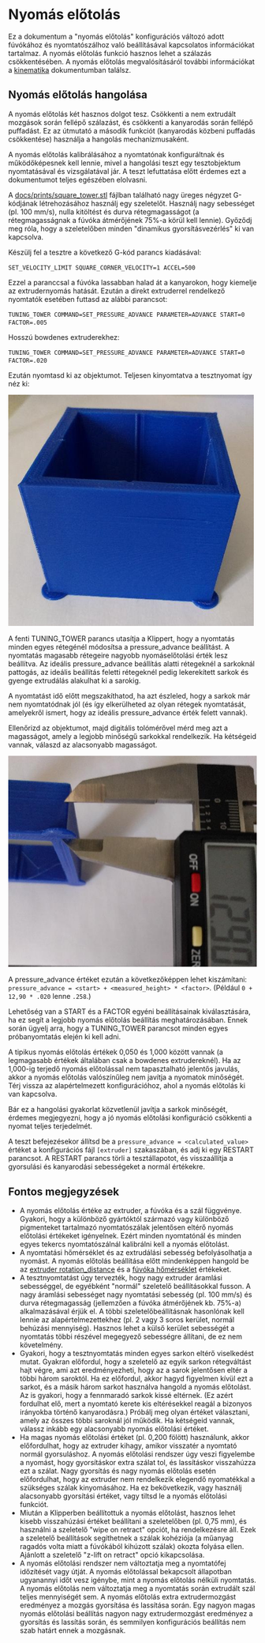 # Nyomás előtolás

Ez a dokumentum a "nyomás előtolás" konfigurációs változó adott fúvókához és nyomtatószálhoz való beállításával kapcsolatos információkat tartalmaz. A nyomás előtolás funkció hasznos lehet a szálazás csökkentésében. A nyomás előtolás megvalósításáról további információkat a [kinematika](Kinematics.md) dokumentumban találsz.

## Nyomás előtolás hangolása

A nyomás előtolás két hasznos dolgot tesz. Csökkenti a nem extrudált mozgások során fellépő szálazást, és csökkenti a kanyarodás során fellépő puffadást. Ez az útmutató a második funkciót (kanyarodás közbeni puffadás csökkentése) használja a hangolás mechanizmusaként.

A nyomás előtolás kalibrálásához a nyomtatónak konfiguráltnak és működőképesnek kell lennie, mivel a hangolási teszt egy tesztobjektum nyomtatásával és vizsgálatával jár. A teszt lefuttatása előtt érdemes ezt a dokumentumot teljes egészében elolvasni.

A [docs/prints/square_tower.stl](prints/square_tower.stl) fájlban található nagy üreges négyzet G-kódjának létrehozásához használj egy szeletelőt. Használj nagy sebességet (pl. 100 mm/s), nulla kitöltést és durva rétegmagasságot (a rétegmagasságnak a fúvóka átmérőjének 75%-a körül kell lennie). Győződj meg róla, hogy a szeletelőben minden "dinamikus gyorsításvezérlés" ki van kapcsolva.

Készülj fel a tesztre a következő G-kód parancs kiadásával:

```
SET_VELOCITY_LIMIT SQUARE_CORNER_VELOCITY=1 ACCEL=500
```

Ezzel a paranccsal a fúvóka lassabban halad át a kanyarokon, hogy kiemelje az extrudernyomás hatását. Ezután a direkt extruderrel rendelkező nyomtatók esetében futtasd az alábbi parancsot:

```
TUNING_TOWER COMMAND=SET_PRESSURE_ADVANCE PARAMETER=ADVANCE START=0 FACTOR=.005
```

Hosszú bowdenes extruderekhez:

```
TUNING_TOWER COMMAND=SET_PRESSURE_ADVANCE PARAMETER=ADVANCE START=0 FACTOR=.020
```

Ezután nyomtasd ki az objektumot. Teljesen kinyomtatva a tesztnyomat így néz ki:

![tuning_tower](img/tuning_tower.jpg)

A fenti TUNING_TOWER parancs utasítja a Klippert, hogy a nyomtatás minden egyes rétegénél módosítsa a pressure_advance beállítást. A nyomtatás magasabb rétegeire nagyobb nyomáselőtolási érték lesz beállítva. Az ideális pressure_advance beállítás alatti rétegeknél a sarkoknál pattogás, az ideális beállítás feletti rétegeknél pedig lekerekített sarkok és gyenge extrudálás alakulhat ki a sarokig.

A nyomtatást idő előtt megszakíthatod, ha azt észleled, hogy a sarkok már nem nyomtatódnak jól (és így elkerülheted az olyan rétegek nyomtatását, amelyekről ismert, hogy az ideális pressure_advance érték felett vannak).

Ellenőrizd az objektumot, majd digitális tolómérővel mérd meg azt a magasságot, amely a legjobb minőségű sarkokkal rendelkezik. Ha kétségeid vannak, válaszd az alacsonyabb magasságot.

![tune_pa](img/tune_pa.jpg)

A pressure_advance értéket ezután a következőképpen lehet kiszámítani: `pressure_advance = <start> + <measured_height> * <factor>`. (Például `0 + 12,90 * .020` lenne `.258`.)

Lehetőség van a START és a FACTOR egyéni beállításainak kiválasztására, ha ez segít a legjobb nyomás előtolás beállítás meghatározásában. Ennek során ügyelj arra, hogy a TUNING_TOWER parancsot minden egyes próbanyomtatás elején ki kell adni.

A tipikus nyomás előtolás értékek 0,050 és 1,000 között vannak (a legmagasabb értékek általában csak a bowdenes extrudereknél). Ha az 1,000-ig terjedő nyomás előtolással nem tapasztalható jelentős javulás, akkor a nyomás előtolás valószínűleg nem javítja a nyomatok minőségét. Térj vissza az alapértelmezett konfigurációhoz, ahol a nyomás előtolás ki van kapcsolva.

Bár ez a hangolási gyakorlat közvetlenül javítja a sarkok minőségét, érdemes megjegyezni, hogy a jó nyomás előtolási konfiguráció csökkenti a nyomat teljes terjedelmét.

A teszt befejezésekor állítsd be a `pressure_advance = <calculated_value>` értéket a konfigurációs fájl `[extruder]` szakaszában, és adj ki egy RESTART parancsot. A RESTART parancs törli a tesztállapotot, és visszaállítja a gyorsulási és kanyarodási sebességeket a normál értékekre.

## Fontos megjegyzések

* A nyomás előtolás értéke az extruder, a fúvóka és a szál függvénye. Gyakori, hogy a különböző gyártóktól származó vagy különböző pigmenteket tartalmazó nyomtatószálak jelentősen eltérő nyomás előtolási értékeket igényelnek. Ezért minden nyomtatónál és minden egyes tekercs nyomtatószálnál kalibrálni kell a nyomás előtolást.
* A nyomtatási hőmérséklet és az extrudálási sebesség befolyásolhatja a nyomást. A nyomás előtolás beállítása előtt mindenképpen hangold be az [extruder rotation_distance](Rotation_Distance.md#calibrating-rotation_distance-on-extruders) és a [fúvóka hőmérséklet](http://reprap.org/wiki/Triffid_Hunter%27s_Calibration_Guide#Nozzle_Temperature) értékeket.
* A tesztnyomtatást úgy tervezték, hogy nagy extruder áramlási sebességgel, de egyébként "normál" szeletelő beállításokkal fusson. A nagy áramlási sebességet nagy nyomtatási sebesség (pl. 100 mm/s) és durva rétegmagasság (jellemzően a fúvóka átmérőjének kb. 75%-a) alkalmazásával érjük el. A többi szeletelőbeállításnak hasonlónak kell lennie az alapértelmezettekhez (pl. 2 vagy 3 soros kerület, normál behúzási mennyiség). Hasznos lehet a külső kerület sebességét a nyomtatás többi részével megegyező sebességre állítani, de ez nem követelmény.
* Gyakori, hogy a tesztnyomtatás minden egyes sarkon eltérő viselkedést mutat. Gyakran előfordul, hogy a szeletelő az egyik sarkon rétegváltást hajt végre, ami azt eredményezheti, hogy az a sarok jelentősen eltér a többi három saroktól. Ha ez előfordul, akkor hagyd figyelmen kívül ezt a sarkot, és a másik három sarkot használva hangold a nyomás előtolást. Az is gyakori, hogy a fennmaradó sarkok kissé eltérnek. (Ez azért fordulhat elő, mert a nyomtató kerete kis eltérésekkel reagál a bizonyos irányokba történő kanyarodásra.) Próbálj meg olyan értéket választani, amely az összes többi saroknál jól működik. Ha kétségeid vannak, válassz inkább egy alacsonyabb nyomás előtolási értéket.
* Ha magas nyomás előtolási értéket (pl. 0,200 fölött) használunk, akkor előfordulhat, hogy az extruder kihagy, amikor visszatér a nyomtató normál gyorsuláshoz. A nyomás előtolási rendszer úgy veszi figyelembe a nyomást, hogy gyorsításkor extra szálat tol, és lassításkor visszahúzza ezt a szálat. Nagy gyorsítás és nagy nyomás előtolás esetén előfordulhat, hogy az extruder nem rendelkezik elegendő nyomatékkal a szükséges szálak kinyomásához. Ha ez bekövetkezik, vagy használj alacsonyabb gyorsítási értéket, vagy tiltsd le a nyomás előtolási funkciót.
* Miután a Klipperben beállítottuk a nyomás előtolást, hasznos lehet kisebb visszahúzási értéket beállítani a szeletelőben (pl. 0,75 mm), és használni a szeletelő "wipe on retract" opciót, ha rendelkezésre áll. Ezek a szeletelő beállítások segíthetnek a szálak kohéziója (a műanyag ragadós volta miatt a fúvókából kihúzott szálak) okozta folyása ellen. Ajánlott a szeletelő "z-lift on retract" opció kikapcsolása.
* A nyomás előtolási rendszer nem változtatja meg a nyomtatófej időzítését vagy útját. A nyomás előtolással bekapcsolt állapotban ugyanannyi időt vesz igénybe, mint a nyomás előtolás nélküli nyomtatás. A nyomás előtolás nem változtatja meg a nyomtatás során extrudált szál teljes mennyiségét sem. A nyomás előtolás extra extrudermozgást eredményez a mozgás gyorsítása és lassítása során. Egy nagyon magas nyomás előtolási beállítás nagyon nagy extrudermozgást eredményez a gyorsítás és lassítás során, és semmilyen konfigurációs beállítás nem szab határt ennek a mozgásnak.
